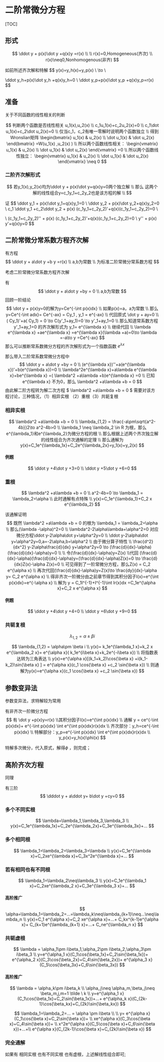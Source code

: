 # 二阶常微分方程

[TOC]

## 形式

$$
\ddot y + p(x)\dot y +q(x)y =r(x)
\\
\\
r(x)=0,Homogeneous(齐次)
\\
r(x)\neq0,Nonhomogenous(非齐)
$$


如前所述齐次解和特解
$$
y(x)=y_h(x)+y_p(x)
\\
\to
\\

\ddot y_h+p(x)\dot y_h +q(x)y_h=0
\\
\ddot y_p+p(x)\dot y_p +q(x)y_p=r(x)
$$





## 准备

关于不同函数的线性相关的判断 

$$
判断两个函数是否线性相关 u_1(x),u_2(x)
\\
c_1u_1(x)+c_2u_2(x)=0
\\
c_1\dot u_1(x)+c_2\dot u_2(x)=0
\\
仅当c_1，c_2有唯一零解时说明两个函数独立
\\
得到Wronslian矩阵
\begin{bmatrix}
u_1(x) & u_2(x)
\\
\dot u_1(x) & \dot u_2(x)
\end{bmatrix}
=W(u_1(x) ,u_2(x) )
\\
所以两个函数线性相关：
\begin{vmatrix}
u_1(x) & u_2(x)
\\
\dot u_1(x) & \dot u_2(x)
\end{vmatrix} =0
\\
所以两个函数线性独立：
\begin{vmatrix}
u_1(x) & u_2(x)
\\
\dot u_1(x) & \dot u_2(x)
\end{vmatrix} \neq 0
$$



### 二阶齐次解形式

$$
若y_1(x),y_2(x)均为\ddot y + p(x)\dot y+q(x)y=0两个独立解
\\
那么 这两个解的线性组合y=c_1y_1+c_2y_2也是该方程的解
\\
$$

证
$$
\ddot y_1 + p(x)\dot y_1+q(x)y_1=0
\\
\ddot y_2 + p(x)\dot y_2+q(x)y_2=0
  \\
c_1  \ddot y_1 +c_2\ddot y_2  + p(x)  (c_1y_1+c_2y_2)'+q(x)(c_1y_1+c_2y_2)=0
  \\
  
  \\ 
(c_1y_1+c_2y_2)'' + p(x)  (c_1y_1+c_2y_2)'+q(x)(c_1y_1+c_2y_2)=0
\\
y'' + p(x) y'+q(x)y=0
$$





## 二阶常微分常系数方程齐次解

有方程
$$
\ddot y + a\dot y +b y =r(x)
\\
a,b为常数
\\
为标准二阶常微分常系数方程
$$


考虑二阶常微分常系数方程齐次解

有
$$
\ddot y + a\dot y +by = 0
\\
a,b为常数
$$
回顾一阶结论
$$
\dot y + p(x)y=0的解为y=Ce^{-\int p(x)dx}
\\
如果p(x)=a，a为常数
\\
那么y=Ce^{-\int adx}= Ce^{-ax} = Cy_1 , y_1 = e^{-ax}
\\
代回原式 \dot y + ay=0
\\
( Cy_1)'+a( Cy_1) = 0 \to C(y'_1+ay_1)=0 \to y'_1+ay_1=0
\\
那么知道常系数方程 y'_1+ay_1=0 的齐次解形式为 y_1= e^{\lambda x} 
\\
继续代回
\\
\lambda e^{\lambda x} +ae^{\lambda x}   =e^{\lambda x}(\lambda +a)=0\to \lambda  =-a\to y =Ce^{-ax}
$$
那么可以推断常系数微分方程的齐次解形式为一个指数函数 $e^{\lambda x}$

那么带入二阶常系数常微分方程中
$$
\ddot y + a\dot y +by = 0
\\
(e^{\lambda x})''+a(e^{\lambda x})'+b(e^{\lambda x})=0
\\
\lambda^2e^{\lambda x}+a\lambda e^{\lambda x}+be^{\lambda x} =( \lambda^2 +a\lambda +b)e^{\lambda x} =0
\\
已知e^{\lambda x} 不为0，那么 \lambda^2 +a\lambda +b = 0
$$
由此解二阶方程转为解二次方程 $ \lambda^2 +a\lambda +b = 0 $
需要对该方程讨论，三种情况，（1）相异实根 （2）重根（3）共轭复根



### 相异实根

$$
\lambda^2 +a\lambda +b = 0
\\
\lambda_{1,2} = \frac{-a\pm\sqrt{a^2-4b}}2\to a^2-4b>0
\\
\lambda_1 \neq \lambda_2 \in R 为根，那么e^{\lambda_1}和e^{\lambda_2}为微分方程的根
\\
那么根据上述两个齐次独立解的线性组合为齐次通解的定理
\\
那么通解为 y(x)=C_1e^{\lambda_1x}+C_2e^{\lambda_2x}=y_1(x)+y_2(x)
$$



#### 例题

$$
\ddot y +4\dot y +3=0
\\
\ddot y +5\dot y +6=0
$$



### 重根

$$
\lambda^2 +a\lambda +b = 0
\\
a^2-4b=0 \to \lambda_1 = \lambda_2=\alpha
\\
此时通解有点特殊
\\
y(x)=C_1e^{\lambda_1}+C_2 x e^{\lambda_2}
$$

该通解证明
$$
既然 \lambda^2 +a\lambda +b = 0 的根为 \lambda_1 = \lambda_2=\alpha
\\
那么(\lambda -\alpha)^2=0
\\
\lambda^2-2\alpha\lambda+\alpha^2=0 对应微分方程\ddot y-2\alpha\dot y+\alpha^2y=0
\\
\ddot y-2\alpha\dot y+\alpha^2y=0,a=-2\alpha,b=\alpha^2
\\
由于微分算子特性
\\
\frac{d^2}{dx^2} y-2\alpha\frac{d}{dx} y+\alpha^2y=0 \to 
(\frac{d}{dx}-\alpha)(\frac{d}{dx}-\alpha)y=0
\\
\\
令(\frac{d}{dx}-\alpha)y=Z(x)
\\代回
(\frac{d}{dx}-\alpha)(\frac{d}{dx}-\alpha)y=(\frac{d}{dx}-\alpha)Z(x)=0
\to
\frac{d}{dx}Z(x)-\alpha Z(x)=0
\\
可见得到了一阶常微分方程，那么Z(x) = C_2 e^{\alpha x}
\\
再次代回(\frac{d}{dx}-\alpha)y=Z(x)\to
\frac{dy}{dx}-\alpha y= C_2 e^{\alpha x} 
\\
得非齐次一阶微分由之前章节得到其积分因子I(x)=e^{\int p(x)dx}=e^{-\alpha x}
\\
解为 y = C_1I^{-1}+I^{-1}\int Ir(x)dx =C_1e^{\alpha x}+C_2 x e^{\alpha x}
$$

#### 例题

$$
\ddot y +4\dot y +4=0
\\
\ddot y +6\dot y +9=0
$$



### 共轭复根

$$
\lambda_{1,2} = \alpha\pm \beta i
$$


$$
\lambda_{1,2} = \alpha\pm \beta i
\\
y(x)=
k_1e^{\lambda_1 x}+k_2 x e^{\lambda_2 x}=   
e^{\alpha x}( k_1e^{i\beta x}+k_2e^{-i\beta x})
\\
将指数表达转为三角表达
\\
y(x)=e^{\alpha x}[(k_1+k_2)\cos{\beta x} +i(k_1-k_2)\sin{\beta x} ] = e^{\alpha x}(c_1 \cos{\beta x} +c_2 \sin{\beta x})
\\
则通解为y(x)=e^{\alpha x}(c_1 \cos{\beta x} +c_2 \sin{\beta x})
$$


## 参数变异法

参数变异法，求特解较为常用

有非齐次一阶微分方程
$$
有
\dot y +p(x)y=r(x)
\\其积分因子I(x)=e^{\int p(x)dx}
\\
通解 y = ce^{-\int p(x)dx}+  e^{-\int p(x)dx}  \int e^{\int p(x)dx}r(x)dx
\\
齐次部分：y_h=ce^{-\int p(x)dx}
\\
特解部分：y_p=e^{-\int p(x)dx}  \int e^{\int p(x)dx}r(x)dx
\\
y_p(x)=y_h(x)\phi(x)
$$

特解多次微分，代入原式，解得$\phi$ ，则完成；



## 高阶齐次方程

同理

有三阶
$$
\dddot y + a\ddot y+ b\dot y +cy=0
$$

### 多个不同实根

$$
\lambda=\lambda_1,\lambda_3,\lambda_3
\\ 
y(x)=C_1e^{\lambda_1x}+C_2e^{\lambda_2x}+C_3e^{\lambda_3x}+...
$$

### 多个相同根

$$
\lambda_1=\lambda_2=\lambda_3=\lambda
\\
y(x)=C_1e^{\lambda x}+C_2xe^{\lambda x}+C_3x^2e^{\lambda x}+...
$$



### 若有相同也有不同根

$$
\lambda_1=\lambda_2\neq\lambda_3
\\
y(x)=C_1e^{\lambda_1 x}+C_2xe^{\lambda_2 x}+C_3e^{\lambda_3 x}+...
$$

#### 高阶推广

$$
\alpha=\lambda_1=\lambda_2=...=\lambda_k\neq\lambda_{k+1}\neq...\neq\lambda_n
\\
y(x)=C_1 e^{\alpha x}+C_2 xe^{\alpha x}+...+ 
C_kx^{k-1}e^{\alpha x}+
C_{k+1}e^{\lambda_{k+1} x}+...+
C_ne^{\lambda_n x}
$$



### 共轭虚根

$$
\lambda = \alpha_1\pm i\beta_1,\alpha_2\pm i\beta_2,\alpha_3\pm i\beta_3
\\
 y=e^{\alpha_1 x}(C_1\cos{\beta_1x}+C_2\sin{\beta_1x})+
 e^{\alpha_2 x}(C_3\cos{\beta_2x}+C_4\sin{\beta_2x})+
 e^{\alpha_3 x}(C_5\cos{\beta_3x}+C_6\sin{\beta_3x})
$$



#### 高阶推广

$$
\lambda = \alpha_k\pm i\beta_k
\\
 \alpha_j\neq \alpha_m,\beta_j\neq  \beta_m,j,m=1 \tilde \  k
 \\
 y=e^{\alpha_1 x}(C_1\cos{\beta_1x}+C_2\sin{\beta_1x})+...+
 e^{\alpha_k x}(C_{2k-1}\cos{\beta_kx}+C_{2k}\sin{\beta_kx})
$$


$$
\lambda_1=\lambda_2=... = \alpha \pm i\beta 
\\ 
 \\
 y=
 e^{\alpha x}(C_1\cos{\beta x}+C_2\sin{\beta x})+ \\
xe^{\alpha x}(C_3\cos{\beta x}+C_4\sin{\beta x})+ \\
x^2e^{\alpha x}(C_5\cos{\beta x}+C_6\sin{\beta x})+...+\\
 e^{\alpha  x}(C_{2k-1}\cos{\beta x}+C_{2k}\sin{\beta x})
$$


### 完全通解

如果有 相同实根 也有不同实根 也有虚根，上述解线性组合即可;

















